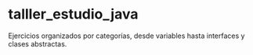 # talller_estudio_java
Ejercicios organizados por categorías, desde variables hasta interfaces y clases abstractas.
